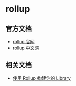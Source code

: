 # rollup

## 官方文档

- [rollup 官网](https://rollupjs.org/guide/en/)
- [rollup 中文网](https://www.rollupjs.com/guide/zh)

## 相关文档

- [使用 Rollup 构建你的 Library](https://zhuanlan.zhihu.com/p/34218678)